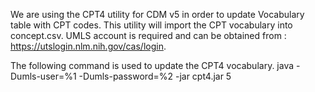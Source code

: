 
We are using the CPT4 utility for CDM v5 in order to update Vocabulary table with CPT codes.
This utility will import the CPT vocabulary into concept.csv.
UMLS account is required and can be obtained from : 
https://utslogin.nlm.nih.gov/cas/login.

The following command is used to update the CPT4 vocabulary.
java -Dumls-user=%1 -Dumls-password=%2 -jar cpt4.jar 5
